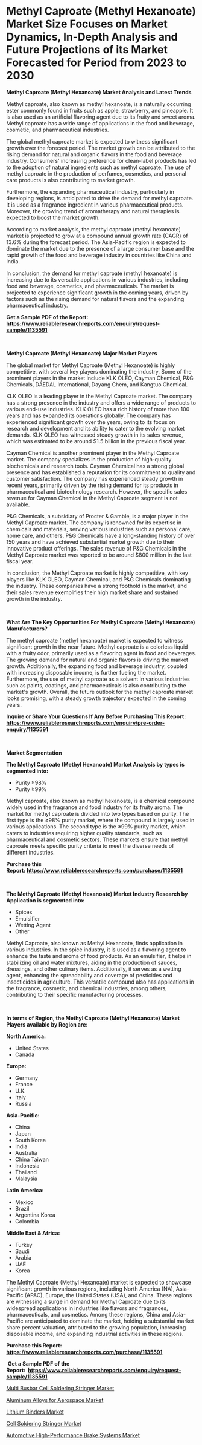 <p><h1>Methyl Caproate (Methyl Hexanoate) Market Size Focuses on Market Dynamics, In-Depth Analysis and Future Projections of its Market Forecasted for Period from 2023 to 2030</h1></p><p><strong>Methyl Caproate (Methyl Hexanoate) Market Analysis and Latest Trends</strong></p>
<p><p>Methyl caproate, also known as methyl hexanoate, is a naturally occurring ester commonly found in fruits such as apple, strawberry, and pineapple. It is also used as an artificial flavoring agent due to its fruity and sweet aroma. Methyl caproate has a wide range of applications in the food and beverage, cosmetic, and pharmaceutical industries.</p><p>The global methyl caproate market is expected to witness significant growth over the forecast period. The market growth can be attributed to the rising demand for natural and organic flavors in the food and beverage industry. Consumers' increasing preference for clean-label products has led to the adoption of natural ingredients such as methyl caproate. The use of methyl caproate in the production of perfumes, cosmetics, and personal care products is also contributing to market growth.</p><p>Furthermore, the expanding pharmaceutical industry, particularly in developing regions, is anticipated to drive the demand for methyl caproate. It is used as a fragrance ingredient in various pharmaceutical products. Moreover, the growing trend of aromatherapy and natural therapies is expected to boost the market growth.</p><p>According to market analysis, the methyl caproate (methyl hexanoate) market is projected to grow at a compound annual growth rate (CAGR) of 13.6% during the forecast period. The Asia-Pacific region is expected to dominate the market due to the presence of a large consumer base and the rapid growth of the food and beverage industry in countries like China and India. </p><p>In conclusion, the demand for methyl caproate (methyl hexanoate) is increasing due to its versatile applications in various industries, including food and beverage, cosmetics, and pharmaceuticals. The market is projected to experience significant growth in the coming years, driven by factors such as the rising demand for natural flavors and the expanding pharmaceutical industry.</p></p>
<p><strong>Get a Sample PDF of the Report:&nbsp; <a href="https://www.reliableresearchreports.com/enquiry/request-sample/1135591">https://www.reliableresearchreports.com/enquiry/request-sample/1135591</a></strong></p>
<p>&nbsp;</p>
<p><strong>Methyl Caproate (Methyl Hexanoate) Major Market Players</strong></p>
<p><p>The global market for Methyl Caproate (Methyl Hexanoate) is highly competitive, with several key players dominating the industry. Some of the prominent players in the market include KLK OLEO, Cayman Chemical, P&G Chemicals, DAEDAL International, Dayang Chem, and Kangtuo Chemical. </p><p>KLK OLEO is a leading player in the Methyl Caproate market. The company has a strong presence in the industry and offers a wide range of products to various end-use industries. KLK OLEO has a rich history of more than 100 years and has expanded its operations globally. The company has experienced significant growth over the years, owing to its focus on research and development and its ability to cater to the evolving market demands. KLK OLEO has witnessed steady growth in its sales revenue, which was estimated to be around $1.5 billion in the previous fiscal year.</p><p>Cayman Chemical is another prominent player in the Methyl Caproate market. The company specializes in the production of high-quality biochemicals and research tools. Cayman Chemical has a strong global presence and has established a reputation for its commitment to quality and customer satisfaction. The company has experienced steady growth in recent years, primarily driven by the rising demand for its products in pharmaceutical and biotechnology research. However, the specific sales revenue for Cayman Chemical in the Methyl Caproate segment is not available.</p><p>P&G Chemicals, a subsidiary of Procter & Gamble, is a major player in the Methyl Caproate market. The company is renowned for its expertise in chemicals and materials, serving various industries such as personal care, home care, and others. P&G Chemicals have a long-standing history of over 150 years and have achieved substantial market growth due to their innovative product offerings. The sales revenue of P&G Chemicals in the Methyl Caproate market was reported to be around $800 million in the last fiscal year.</p><p>In conclusion, the Methyl Caproate market is highly competitive, with key players like KLK OLEO, Cayman Chemical, and P&G Chemicals dominating the industry. These companies have a strong foothold in the market, and their sales revenue exemplifies their high market share and sustained growth in the industry.</p></p>
<p>&nbsp;</p>
<p><strong>What Are The Key Opportunities For Methyl Caproate (Methyl Hexanoate) Manufacturers?</strong></p>
<p><p>The methyl caproate (methyl hexanoate) market is expected to witness significant growth in the near future. Methyl caproate is a colorless liquid with a fruity odor, primarily used as a flavoring agent in food and beverages. The growing demand for natural and organic flavors is driving the market growth. Additionally, the expanding food and beverage industry, coupled with increasing disposable income, is further fueling the market. Furthermore, the use of methyl caproate as a solvent in various industries such as paints, coatings, and pharmaceuticals is also contributing to the market's growth. Overall, the future outlook for the methyl caproate market looks promising, with a steady growth trajectory expected in the coming years.</p></p>
<p><strong>Inquire or Share Your Questions If Any Before Purchasing This Report: <a href="https://www.reliableresearchreports.com/enquiry/pre-order-enquiry/1135591">https://www.reliableresearchreports.com/enquiry/pre-order-enquiry/1135591</a></strong></p>
<p>&nbsp;</p>
<p><strong>Market Segmentation</strong></p>
<p><strong>The Methyl Caproate (Methyl Hexanoate) Market Analysis by types is segmented into:</strong></p>
<p><ul><li>Purity ≥98%</li><li>Purity ≥99%</li></ul></p>
<p><p>Methyl caproate, also known as methyl hexanoate, is a chemical compound widely used in the fragrance and food industry for its fruity aroma. The market for methyl caproate is divided into two types based on purity. The first type is the ≥98% purity market, where the compound is largely used in various applications. The second type is the ≥99% purity market, which caters to industries requiring higher quality standards, such as pharmaceutical and cosmetic sectors. These markets ensure that methyl caproate meets specific purity criteria to meet the diverse needs of different industries.</p></p>
<p><strong>Purchase this Report:&nbsp;<a href="https://www.reliableresearchreports.com/purchase/1135591">https://www.reliableresearchreports.com/purchase/1135591</a></strong></p>
<p>&nbsp;</p>
<p><strong>The Methyl Caproate (Methyl Hexanoate) Market Industry Research by Application is segmented into:</strong></p>
<p><ul><li>Spices</li><li>Emulsifier</li><li>Wetting Agent</li><li>Other</li></ul></p>
<p><p>Methyl Caproate, also known as Methyl Hexanoate, finds application in various industries. In the spice industry, it is used as a flavoring agent to enhance the taste and aroma of food products. As an emulsifier, it helps in stabilizing oil and water mixtures, aiding in the production of sauces, dressings, and other culinary items. Additionally, it serves as a wetting agent, enhancing the spreadability and coverage of pesticides and insecticides in agriculture. This versatile compound also has applications in the fragrance, cosmetic, and chemical industries, among others, contributing to their specific manufacturing processes.</p></p>
<p>&nbsp;</p>
<p><strong>In terms of Region, the Methyl Caproate (Methyl Hexanoate) Market Players available by Region are:</strong></p>
<p>
    <p> <strong> North America: </strong>
        <ul>
            <li>United States</li>
            <li>Canada</li>
        </ul>
        </p> 
    <p> <strong> Europe: </strong>
        <ul>
            <li>Germany</li>
            <li>France</li>
            <li>U.K.</li>
            <li>Italy</li>
            <li>Russia</li>
        </ul>
        </p> 
    <p> <strong> Asia-Pacific: </strong>
        <ul>
            <li>China</li>
            <li>Japan</li>
            <li>South Korea</li>
            <li>India</li>
            <li>Australia</li>
            <li>China Taiwan</li>
            <li>Indonesia</li>
            <li>Thailand</li>
            <li>Malaysia</li>
        </ul>
        </p> 
    <p> <strong> Latin America: </strong>
        <ul>
            <li>Mexico</li>
            <li>Brazil</li>
            <li>Argentina Korea</li>
            <li>Colombia</li>
        </ul>
        </p> 
    <p> <strong> Middle East & Africa: </strong>
        <ul>
            <li>Turkey</li>
            <li>Saudi</li>
            <li>Arabia</li>
            <li>UAE</li>
            <li>Korea</li>
        </ul>
    </p>
    </p>
<p><p>The Methyl Caproate (Methyl Hexanoate) market is expected to showcase significant growth in various regions, including North America (NA), Asia-Pacific (APAC), Europe, the United States (USA), and China. These regions are witnessing a surge in demand for Methyl Caproate due to its widespread applications in industries like flavors and fragrances, pharmaceuticals, and cosmetics. Among these regions, China and Asia-Pacific are anticipated to dominate the market, holding a substantial market share percent valuation, attributed to the growing population, increasing disposable income, and expanding industrial activities in these regions.</p></p>
<p><strong>Purchase this Report: <a href="https://www.reliableresearchreports.com/purchase/1135591">https://www.reliableresearchreports.com/purchase/1135591</a></strong></p>
<p>&nbsp;<strong>Get a Sample PDF of the Report:&nbsp;&nbsp;<a href="https://www.reliableresearchreports.com/enquiry/request-sample/1135591">https://www.reliableresearchreports.com/enquiry/request-sample/1135591</a></strong></p>
<p><strong></strong></p>
<p><p><a href="https://github.com/gulaimolin/Market-Research-Report-List-1/blob/main/multi-busbar-cell-soldering-stringer-market.md">Multi Busbar Cell Soldering Stringer Market</a></p><p><a href="https://www.linkedin.com/pulse/aluminum-alloys-aerospace-market-share-amp-new-trends-analysis/">Aluminum Alloys for Aerospace Market</a></p><p><a href="https://www.linkedin.com/pulse/lithium-binders-market-size-growth-forecast-from-2023/">Lithium Binders Market</a></p><p><a href="https://github.com/gdfhhhj/Market-Research-Report-List-1/blob/main/cell-soldering-stringer-market.md">Cell Soldering Stringer Market</a></p><p><a href="https://medium.com/@kelsitorphy644/automotive-high-performance-brake-systems-market-comprehensive-assessment-by-type-application-c9c61859bcd8">Automotive High-Performance Brake Systems Market</a></p></p>